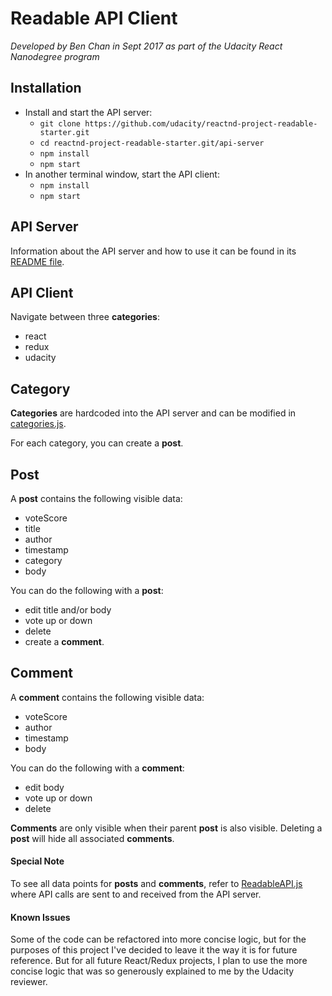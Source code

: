 # Readable API Client
_Developed by Ben Chan in Sept 2017 as part of the Udacity React Nanodegree program_

## Installation
* Install and start the API server:
    - `git clone https://github.com/udacity/reactnd-project-readable-starter.git`
    - `cd reactnd-project-readable-starter.git/api-server`
    - `npm install`
    - `npm start`
* In another terminal window, start the API client:
    - `npm install`
    - `npm start`

## API Server

Information about the API server and how to use it can be found in its [README file](https://github.com/udacity/reactnd-project-readable-starter/blob/master/api-server/README.md).

## API Client

Navigate between three **categories**:
* react
* redux
* udacity

## Category

**Categories** are hardcoded into the API server and can be modified in [categories.js](https://github.com/udacity/reactnd-project-readable-starter/blob/master/api-server/categories.js).

For each category, you can create a **post**.

## Post
A **post** contains the following visible data:
* voteScore
* title
* author
* timestamp
* category
* body

You can do the following with a **post**:
* edit title and/or body
* vote up or down
* delete
* create a **comment**.

## Comment
A **comment** contains the following visible data:
* voteScore
* author
* timestamp
* body

You can do the following with a **comment**:
* edit body
* vote up or down
* delete

**Comments** are only visible when their parent **post** is also visible.  Deleting a **post** will hide all associated **comments**.

#### Special Note
To see all data points for **posts** and **comments**, refer to [ReadableAPI.js](utils/ReadableAPI.js) where API calls are sent to and received from the API server.

#### Known Issues
Some of the code can be refactored into more concise logic, but for the purposes of this project I've decided to leave it the way it is for future reference.  But for all future React/Redux projects, I plan to use the more concise logic that was so generously explained to me by the Udacity reviewer.
